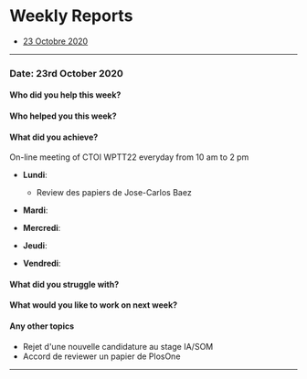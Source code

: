 # Weekly Reports

* [23 Octobre 2020](#date-23rd-october-2020)

-------------------------------------------------------------------  

### Date: 23rd October 2020

#### Who did you help this week?

#### Who helped you this week?

#### What did you achieve?

On-line meeting of CTOI WPTT22 everyday from 10 am to 2 pm

* **Lundi**: 
  * Review des papiers de Jose-Carlos Baez

* **Mardi**: 

* **Mercredi**: 

* **Jeudi**: 

* **Vendredi**: 

#### What did you struggle with?

#### What would you like to work on next week?

#### Any other topics

* Rejet d'une nouvelle candidature au stage IA/SOM
* Accord de reviewer un papier de PlosOne

-------------------------------------------------------------------
